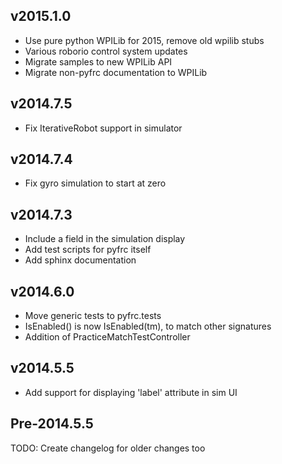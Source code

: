 v2015.1.0
---------
* Use pure python WPILib for 2015, remove old wpilib stubs
* Various roborio control system updates
* Migrate samples to new WPILib API
* Migrate non-pyfrc documentation to WPILib

v2014.7.5
---------
* Fix IterativeRobot support in simulator

v2014.7.4
---------
* Fix gyro simulation to start at zero

v2014.7.3
---------
* Include a field in the simulation display
* Add test scripts for pyfrc itself
* Add sphinx documentation

v2014.6.0
---------
* Move generic tests to pyfrc.tests
* IsEnabled() is now IsEnabled(tm), to match other signatures
* Addition of PracticeMatchTestController

v2014.5.5
---------
* Add support for displaying 'label' attribute in sim UI 

Pre-2014.5.5
------------

TODO: Create changelog for older changes too
